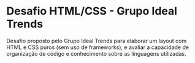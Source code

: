 # Desafio HTML/CSS - Grupo Ideal Trends

Desafio proposto pelo Grupo Ideal Trends para elaborar um layout com HTML e CSS puros (sem uso de frameworks), e avaliar a capacidade de organização de código e conhecimento sobre as linguagens utilizadas.
